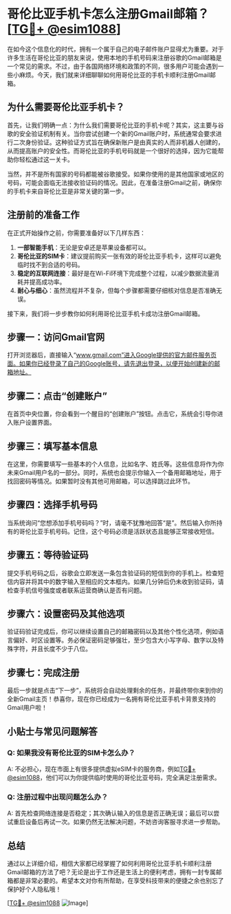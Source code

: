 # 哥伦比亚手机卡怎么注册Gmail邮箱？[[TG💪+ @esim1088](https://t.me/s/esim1088)]

在如今这个信息化的时代，拥有一个属于自己的电子邮件账户显得尤为重要。对于许多生活在哥伦比亚的朋友来说，使用本地的手机号码来注册谷歌的Gmail邮箱是一个常见的需求。不过，由于各国网络环境和政策的不同，很多用户可能会遇到一些小麻烦。今天，我们就来详细聊聊如何用哥伦比亚的手机卡顺利注册Gmail邮箱。

## 为什么需要哥伦比亚手机卡？

首先，让我们明确一点：为什么我们需要哥伦比亚的手机卡呢？其实，这主要与谷歌的安全验证机制有关。当你尝试创建一个新的Gmail账户时，系统通常会要求进行二次身份验证。这种验证方式旨在确保新账户是由真实的人而非机器人创建的，从而提高账户的安全性。而哥伦比亚的手机号码就是一个很好的选择，因为它能帮助你轻松通过这一关卡。

当然，并不是所有国家的号码都能被谷歌接受。如果你使用的是其他国家或地区的号码，可能会面临无法接收验证码的情况。因此，在准备注册Gmail之前，确保你的手机卡来自哥伦比亚是非常关键的第一步。

## 注册前的准备工作

在正式开始操作之前，你需要准备好以下几样东西：

1. **一部智能手机**：无论是安卓还是苹果设备都可以。
2. **哥伦比亚的SIM卡**：建议提前购买一张有效的哥伦比亚手机卡，这样可以避免临时找不到合适的号码。
3. **稳定的互联网连接**：最好是在Wi-Fi环境下完成整个过程，以减少数据流量消耗并提高成功率。
4. **耐心与细心**：虽然流程并不复杂，但每个步骤都需要仔细核对信息是否准确无误。

接下来，我们将一步步教你如何利用哥伦比亚手机卡成功注册Gmail邮箱。

## 步骤一：访问Gmail官网

打开浏览器后，直接输入“www.gmail.com”进入Google提供的官方邮件服务页面。如果你已经登录了自己的Google账号，请先退出登录，以便开始创建新的邮箱地址。

## 步骤二：点击“创建账户”

在首页中央位置，你会看到一个醒目的“创建账户”按钮。点击它，系统会引导你进入账户设置界面。

## 步骤三：填写基本信息

在这里，你需要填写一些基本的个人信息，比如名字、姓氏等。这些信息将作为你未来Gmail用户名的一部分。同时，系统也会提示你输入一个备用邮箱地址，用于找回密码等情况。如果暂时没有其他可用邮箱，可以选择跳过此环节。

## 步骤四：选择手机号码

当系统询问“您想添加手机号码吗？”时，请毫不犹豫地回答“是”。然后输入你所持有的哥伦比亚手机号码。记住，这个号码必须是活跃状态且能够正常接收短信。

## 步骤五：等待验证码

提交手机号码之后，谷歌会立即发送一条包含验证码的短信到你的手机上。检查短信内容并将其中的数字输入至相应的文本框内。如果几分钟后仍未收到验证码，请检查手机信号强度或者联系运营商确认是否有问题。

## 步骤六：设置密码及其他选项

验证码验证完成后，你可以继续设置自己的邮箱密码以及其他个性化选项，例如语言偏好、时区设置等。务必保证密码足够强壮，至少包含大小写字母、数字以及特殊字符，并且长度不少于八位。

## 步骤七：完成注册

最后一步就是点击“下一步”，系统将会自动处理剩余的任务，并最终带你来到你的全新Gmail主页！恭喜你，现在你已经成为一名拥有哥伦比亚手机卡背景支持的Gmail用户啦！

## 小贴士与常见问题解答

### Q: 如果我没有哥伦比亚的SIM卡怎么办？
A: 不必担心，现在市面上有很多提供虚拟eSIM卡的服务商，例如[TG💪+ @esim1088](https://t.me/s/esim1088)，他们可以为你提供临时使用的哥伦比亚号码，完全满足注册需求。

### Q: 注册过程中出现问题怎么办？
A: 首先检查网络连接是否稳定；其次确认输入的信息是否正确无误；最后可以尝试重启设备后再试一次。如果仍然无法解决问题，不妨咨询客服寻求进一步帮助。

## 总结

通过以上详细介绍，相信大家都已经掌握了如何利用哥伦比亚手机卡顺利注册Gmail邮箱的方法了吧？无论是出于工作还是生活上的便利考虑，拥有一封专属邮箱都是非常必要的。希望本文对你有所帮助，在享受科技带来的便捷之余也别忘了保护好个人隐私哦！

[[TG💪+ @esim1088](https://t.me/s/esim1088) ![Image](https://i.postimg.cc/4NQfJmqS/Snipaste-2025-05-13-00-14-12.png)]